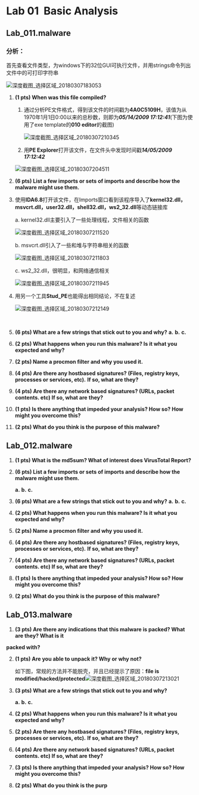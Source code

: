 # Lab 01 ­ Basic Analysis

## Lab_01­1.malware

### 分析：

首先查看文件类型，为windows下的32位GUI可执行文件，并用strings命令列出文件中的可打印字符串

![深度截图_选择区域_20180307183053](pics/深度截图_选择区域_20180307183053.png)

1. **(1 pts) When was this file compiled?**

   1. 通过分析PE文件格式，得到该文件的时间戳为**4A0C5109H**，该值为从1970年1月1日0:00以来的总秒数，则即为***05/14/2009 17:12:41***(下图为使用了exe template的**010 editor**的截图)

      ![深度截图_选择区域_20180307210345](pics/深度截图_选择区域_20180307210345.png)

   2. 用**PE Explorer**打开该文件，在文件头中发现时间戳***14/05/2009 17:12:42***

   ![深度截图_选择区域_20180307204511](pics/深度截图_选择区域_20180307204511.png)

2. **(6 pts) List a few imports or sets of imports and describe how the malware might use them.**

  1. 使用**IDA6.8**打开该文件，在Imports窗口看到该程序导入了**kernel32.dll，msvcrt.dll，user32.dll，shell32.dll，ws2\_32.dll**等动态链接库

     a. kernel32.dll主要引入了一些处理线程，文件相关的函数

     ![深度截图_选择区域_20180307211520](pics/深度截图_选择区域_20180307211520.png)

     b. msvcrt.dll引入了一些和堆与字符串相关的函数

     ![深度截图_选择区域_20180307211803](pics/深度截图_选择区域_20180307211803.png)

     c. ws2\_32.dll，很明显，和网络通信相关

     ![深度截图_选择区域_20180307211945](pics/深度截图_选择区域_20180307211945.png)

  2. 用另一个工具**Stud_PE**也能得出相同结论，不在复述

     ![深度截图_选择区域_20180307212149](pics/深度截图_选择区域_20180307212149.png)

     ​

3. **(6 pts) What are a few strings that stick out to you and why?**
  **a.**
  **b.**
  **c.**

4. **(2 pts) What happens when you run this malware? Is it what you expected and why?**

5. **(2 pts) Name a procmon filter and why you used it.**

6. **(4 pts) Are there any host­based signatures? (Files, registry keys, processes or services, etc).**
  **If so, what are they?**

7. **(4 pts) Are there any network based signatures? (URLs, packet contents. etc) If so, what are**
  **they?**

8. **(1 pts) Is there anything that impeded your analysis? How so? How might you overcome this?**

9. **(2 pts) What do you think is the purpose of this malware?**
## Lab_01­2.malware
1. **(1 pts) What is the md5sum? What of interest does VirusTotal Report?**

2. **(6 pts) List a few imports or sets of imports and describe how the malware might use them.**

   **a.**
   **b.**
   **c.**

3. **(6 pts) What are a few strings that stick out to you and why?**
  **a.**
  **b.**
  **c.**
4. **(2 pts) What happens when you run this malware? Is it what you expected and why?**
5. **(2 pts) Name a procmon filter and why you used it.**
6. **(4 pts) Are there any host­based signatures? (Files, registry keys, processes or services, etc).**
  **If so, what are they?**
7. **(4 pts) Are there any network based signatures? (URLs, packet contents. etc) If so, what are**
  **they?**
8. **(1 pts) Is there anything that impeded your analysis? How so? How might you overcome this?**
9. **(2 pts) What do you think is the purpose of this malware?**

## Lab_01­3.malware
1. **(3 pts) Are there any indications that this malware is packed? What are they? What is it**

**packed with?**

2. **(1 pts) Are you able to unpack it? Why or why not?**

   如下图，常规的方法并不能脱壳，并且已经提示了原因：**file is modified/hacked/protected**![深度截图_选择区域_20180307213021](pics/深度截图_选择区域_20180307213021.png)

3. **(3 pts) What are a few strings that stick out to you and why?**

   **a.**
   **b.**
   **c.**

4. **(2 pts) What happens when you run this malware? Is it what you expected and why?**

5. **(2 pts) Are there any host­based signatures? (Files, registry keys, processes or services, etc).**
  **If so, what are they?**

6. **(4 pts) Are there any network based signatures? (URLs, packet contents. etc) If so, what are**
  **they?**

7. **(3 pts) Is there anything that impeded your analysis? How so? How might you overcome this?**

8. **(2 pts) What do you think is the purp**